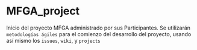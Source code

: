 # MFGA_project
Inicio del proyecto MFGA administrado por sus Participantes.
Se utilizarán `metodologías ágiles` para el comienzo del desarrollo del proyecto, usando así mismo los `issues`, `wiki`, y `projects`
